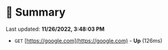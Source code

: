 # 📖 Summary
Last updated: **11/26/2022, 3:48:03 PM**

- `GET` [https://google.com](https://google.com) - **Up** (126ms)
